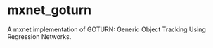 # mxnet_goturn
A mxnet implementation of GOTURN: Generic Object Tracking Using Regression Networks.
